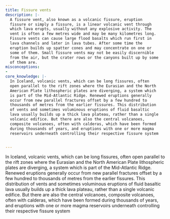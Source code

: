 ```yaml
---
title: Fissure vents
description: |-
  A fissure vent, also known as a volcanic fissure, eruption
  fissure or simply a fissure, is a linear volcanic vent through
  which lava erupts, usually without any explosive activity. The
  vent is often a few metres wide and may be many kilometres long.
  Fissure vents can cause large flood basalts which run first in
  lava channels and later in lava tubes. After some time the
  eruption builds up spatter cones and may concentrate on one or
  some of them. Small fissure vents may not be easily discernible
  from the air, but the crater rows or the canyons built up by some
  of them are.
misconceptions:
-
core_knowledge: |-
  In Iceland, volcanic vents, which can be long fissures, often
  open parallel to the rift zones where the Eurasian and the North
  American Plate lithospheric plates are diverging, a system which
  is part of the Mid-Atlantic Ridge. Renewed eruptions generally
  occur from new parallel fractures offset by a few hundred to
  thousands of metres from the earlier fissures. This distribution
  of vents and sometimes voluminous eruptions of fluid basaltic
  lava usually builds up a thick lava plateau, rather than a single
  volcanic edifice. But there are also the central volcanoes,
  composite volcanoes, often with calderas, which have been formed
  during thousands of years, and eruptions with one or more magma
  reservoirs underneath controlling their respective fissure system


---
```


In Iceland, volcanic vents, which can be long fissures, often
open parallel to the rift zones where the Eurasian and the North
American Plate lithospheric plates are diverging, a system which
is part of the Mid-Atlantic Ridge. Renewed eruptions generally
occur from new parallel fractures offset by a few hundred to
thousands of metres from the earlier fissures. This distribution
of vents and sometimes voluminous eruptions of fluid basaltic
lava usually builds up a thick lava plateau, rather than a single
volcanic edifice. But there are also the central volcanoes,
composite volcanoes, often with calderas, which have been formed
during thousands of years, and eruptions with one or more magma
reservoirs underneath controlling their respective fissure system